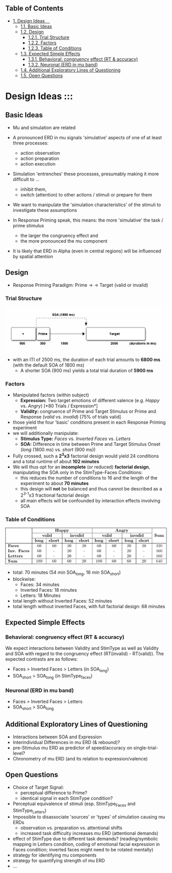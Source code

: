 <div id="table-of-contents">
<h2>Table of Contents</h2>
<div id="text-table-of-contents">
<ul>
<li><a href="#orgheadline11">1. Design Ideas&#xa0;&#xa0;&#xa0;<span class="tag"><span class=""></span>&#xa0;<span class=""></span></span></a>
<ul>
<li><a href="#orgheadline1">1.1. Basic Ideas</a></li>
<li><a href="#orgheadline5">1.2. Design</a>
<ul>
<li><a href="#orgheadline2">1.2.1. Trial Structure</a></li>
<li><a href="#orgheadline3">1.2.2. Factors</a></li>
<li><a href="#orgheadline4">1.2.3. Table of Conditions</a></li>
</ul>
</li>
<li><a href="#orgheadline8">1.3. Expected Simple Effects</a>
<ul>
<li><a href="#orgheadline6">1.3.1. Behavioral: congruency effect (RT &amp; accuracy)</a></li>
<li><a href="#orgheadline7">1.3.2. Neuronal (ERD in mu band)</a></li>
</ul>
</li>
<li><a href="#orgheadline9">1.4. Additional Exploratory Lines of Questioning</a></li>
<li><a href="#orgheadline10">1.5. Open Questions</a></li>
</ul>
</li>
</ul>
</div>
</div>

# Design Ideas     :::<a id="orgheadline11"></a>

## Basic Ideas<a id="orgheadline1"></a>

-   Mu and simulation are related
-   A pronounced ERD in mu signals 'simulative' aspects of one of at least three processes:
    -   action observation
    -   action preparation
    -   action execution
-   Simulation 'entrenches' these processes, presumably making it more difficult to &#x2026;
    -   inhibit them,
    -   switch (attention) to other actions / stimuli or prepare for them
-   We want to manipulate the 'simulation characteristics' of the stimuli to investigate these assumptions
-   In Response Priming speak, this means: the more 'simulative' the task / prime stimulus
    -   the larger the congruency effect and
    -   the more pronounced the mu component

-   It is likely that ERD in Alpha (even in central regions) will be influenced by spatial attention

## Design<a id="orgheadline5"></a>

-   Response Priming Paradigm: Prime -> <blank> -> Target (valid or invalid)

### Trial Structure<a id="orgheadline2"></a>

![img](figures/trial-structure.png)

-   with an ITI of 2500 ms, the duration of each trial amounts to **6800 ms** (with the default SOA of 1800 ms)
    -   A shorter SOA (900 ms) yields a total trial duration of **5900 ms**

### Factors<a id="orgheadline3"></a>

-   Manipulated factors (within subject)
    -   **Expression:** Two target emotions of different valence (e.g. *Happy* vs. *Angry*) [\*80 Trials / Expression\*]
    -   **Validity:** congruence of Prime and Target Stimulus or Prime and Response (*valid* vs. *invalid*) [75% of trials valid]
-   those yield the four 'basic' conditions present in each Response Priming experiment
-   we will additionally manipulate:
    -   **Stimulus Type:** *Faces* vs. *Inverted Faces* vs. *Letters*
    -   **SOA:** Difference in time between Prime and Target Stimulus Onset (*long* (1800 ms) vs. *short* (900 ms))
-   Fully crossed, such a **2<sup>3</sup>x3** factorial design would yield 24 conditions and a total runtime of about **102 minutes**
-   We will thus opt for an **incomplete** (or reduced)  **factorial design**, manipulating the SOA only in the StimType-Faces Conditions:
    -   this reduces the number of conditions to 16 and the length of the experiment to about **70 minutes**
    -   this design will **not** be balanced and thus cannot be described as a 2<sup>3-1</sup>x3 fractional factorial design
    -   all main effects will be confounded by interaction effects involving SOA

### Table of Conditions<a id="orgheadline4"></a>

![img](figures/conds.png)

-   total: 70 minutes (54 min SOA<sub>long</sub>, 16 min SOA<sub>short</sub>)
-   blockwise:
    -   Faces: 34 minutes
    -   Inverted Faces: 18 minutes
    -   Letters: 18 Minutes
-   total length without Inverted Faces: 52 minutes
-   total length without inverted Faces, with full factorial design: 68 minutes

## Expected Simple Effects<a id="orgheadline8"></a>

### Behavioral: congruency effect (RT & accuracy)<a id="orgheadline6"></a>

We expect interactions between Validity and StimType as well as Validity and SOA with regard to the congruency effect (RT(invalid) - RT(valid)). The expected contrasts are as follows:

-   Faces > Inverted Faces > Letters (in SOA<sub>long</sub>)
-   SOA<sub>short</sub> > SOA<sub>long</sub> (in StimType<sub>faces</sub>)

### Neuronal (ERD in mu band)<a id="orgheadline7"></a>

-   Faces > Inverted Faces > Letters
-   SOA<sub>short</sub> > SOA<sub>long</sub>

## Additional Exploratory Lines of Questioning<a id="orgheadline9"></a>

-   Interactions between SOA and Expression
-   Interindividual Differences in mu ERD (& rebound)?
-   pre-Stimulus mu ERD as predictor of speed/accuracy on single-trial-level?
-   Chronometry of mu ERD (and its relation to expression/valence)

## Open Questions<a id="orgheadline10"></a>

-   Choice of Target Signal:
    -   perceptual difference to Prime?
    -   identical signal in each StimType condition?
-   Perceptual equivalence of stimuli (esp. StimType<sub>Faces</sub> and StimType<sub>Letters</sub>)
-   Impossible to disassociate 'sources' or 'types' of simulation causing mu ERDs
    -   observation vs. preparation vs. attentional shifts
    -   increased task difficulty increases mu ERD (attentional demands)
-   effect of StimType due to different task demands? (reading/symbolic mapping in Letters condition, coding of emotional facial expression in Faces condition; inverted faces might need to be rotated mentally)
-   strategy for identifying mu components
-   strategy for quantifying strength of mu ERD
-   &#x2026;
